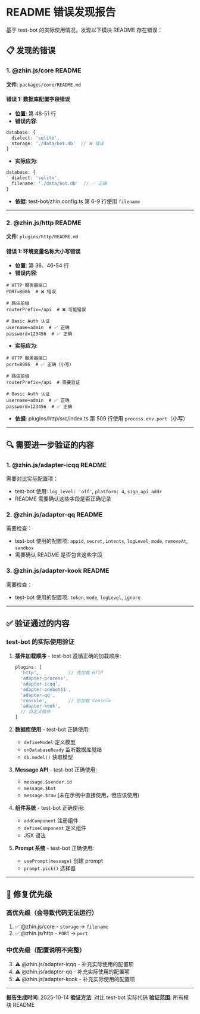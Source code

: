 # README 错误发现报告

基于 test-bot 的实际使用情况，发现以下模块 README 存在错误：

## 📋 发现的错误

### 1. @zhin.js/core README

**文件**: `packages/core/README.md`

#### 错误 1: 数据库配置字段错误
- **位置**: 第 48-51 行
- **错误内容**:
```typescript
database: {
  dialect: 'sqlite',
  storage: './data/bot.db'  // ❌ 错误
}
```
- **实际应为**:
```typescript
database: {
  dialect: 'sqlite',
  filename: './data/bot.db'  // ✅ 正确
}
```
- **依据**: test-bot/zhin.config.ts 第 6-9 行使用 `filename`

---

### 2. @zhin.js/http README

**文件**: `plugins/http/README.md`

#### 错误 1: 环境变量名称大小写错误
- **位置**: 第 36、46-54 行
- **错误内容**:
```env
# HTTP 服务器端口
PORT=8086  # ❌ 错误

# 路由前缀
routerPrefix=/api  # ❌ 可能错误

# Basic Auth 认证
username=admin  # ✅ 正确
password=123456  # ✅ 正确
```
- **实际应为**:
```env
# HTTP 服务器端口
port=8086  # ✅ 正确（小写）

# 路由前缀
routerPrefix=/api  # 需要验证

# Basic Auth 认证
username=admin  # ✅ 正确
password=123456  # ✅ 正确
```
- **依据**: plugins/http/src/index.ts 第 509 行使用 `process.env.port`（小写）

---

## 🔍 需要进一步验证的内容

### 1. @zhin.js/adapter-icqq README

需要对比实际配置项：
- test-bot 使用: `log_level: 'off'`, `platform: 4`, `sign_api_addr`
- README 需要确认这些字段是否正确记录

### 2. @zhin.js/adapter-qq README

需要检查：
- test-bot 使用的配置项: `appid`, `secret`, `intents`, `logLevel`, `mode`, `removeAt`, `sandbox`
- 需要确认 README 是否包含这些字段

### 3. @zhin.js/adapter-kook README

需要检查：
- test-bot 使用的配置项: `token`, `mode`, `logLevel`, `ignore`

---

## ✅ 验证通过的内容

### test-bot 的实际使用验证

1. **插件加载顺序** - test-bot 遵循正确的加载顺序:
   ```typescript
   plugins: [
     'http',           // 先加载 HTTP
     'adapter-process',
     'adapter-icqq',
     'adapter-onebot11',
     'adapter-qq',
     'console',        // 后加载 Console
     'adapter-kook',
     // 自定义插件
   ]
   ```

2. **数据库使用** - test-bot 正确使用:
   - `defineModel` 定义模型
   - `onDatabaseReady` 监听数据库就绪
   - `db.model()` 获取模型

3. **Message API** - test-bot 正确使用:
   - `message.$sender.id`
   - `message.$bot`
   - `message.$raw` (未在示例中直接使用，但应该使用)

4. **组件系统** - test-bot 正确使用:
   - `addComponent` 注册组件
   - `defineComponent` 定义组件
   - JSX 语法

5. **Prompt 系统** - test-bot 正确使用:
   - `usePrompt(message)` 创建 prompt
   - `prompt.pick()` 选择器

---

## 🎯 修复优先级

### 高优先级（会导致代码无法运行）
1. ✅ @zhin.js/core - `storage` → `filename`
2. ✅ @zhin.js/http - `PORT` → `port`

### 中优先级（配置说明不完整）
3. ⚠️ @zhin.js/adapter-icqq - 补充实际使用的配置项
4. ⚠️ @zhin.js/adapter-qq - 补充实际使用的配置项
5. ⚠️ @zhin.js/adapter-kook - 补充实际使用的配置项

---

**报告生成时间**: 2025-10-14
**验证方法**: 对比 test-bot 实际代码
**验证范围**: 所有模块 README

